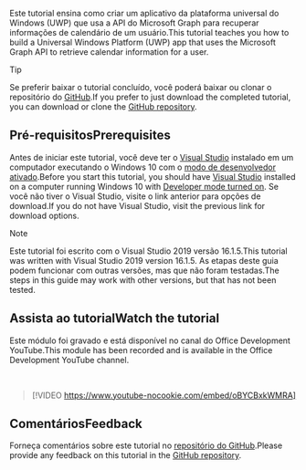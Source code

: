 <!-- markdownlint-disable MD002 MD041 -->

<span data-ttu-id="08943-101">Este tutorial ensina como criar um aplicativo da plataforma universal do Windows (UWP) que usa a API do Microsoft Graph para recuperar informações de calendário de um usuário.</span><span class="sxs-lookup"><span data-stu-id="08943-101">This tutorial teaches you how to build a Universal Windows Platform (UWP) app that uses the Microsoft Graph API to retrieve calendar information for a user.</span></span>

> [!TIP]
> <span data-ttu-id="08943-102">Se preferir baixar o tutorial concluído, você poderá baixar ou clonar o repositório do [GitHub](https://github.com/microsoftgraph/msgraph-training-uwp).</span><span class="sxs-lookup"><span data-stu-id="08943-102">If you prefer to just download the completed tutorial, you can download or clone the [GitHub repository](https://github.com/microsoftgraph/msgraph-training-uwp).</span></span>

## <a name="prerequisites"></a><span data-ttu-id="08943-103">Pré-requisitos</span><span class="sxs-lookup"><span data-stu-id="08943-103">Prerequisites</span></span>

<span data-ttu-id="08943-104">Antes de iniciar este tutorial, você deve ter o [Visual Studio](https://visualstudio.microsoft.com/vs/) instalado em um computador executando o Windows 10 com o [modo de desenvolvedor ativado](https://docs.microsoft.com/windows/uwp/get-started/enable-your-device-for-development).</span><span class="sxs-lookup"><span data-stu-id="08943-104">Before you start this tutorial, you should have [Visual Studio](https://visualstudio.microsoft.com/vs/) installed on a computer running Windows 10 with [Developer mode turned on](https://docs.microsoft.com/windows/uwp/get-started/enable-your-device-for-development).</span></span> <span data-ttu-id="08943-105">Se você não tiver o Visual Studio, visite o link anterior para opções de download.</span><span class="sxs-lookup"><span data-stu-id="08943-105">If you do not have Visual Studio, visit the previous link for download options.</span></span>

> [!NOTE]
> <span data-ttu-id="08943-106">Este tutorial foi escrito com o Visual Studio 2019 versão 16.1.5.</span><span class="sxs-lookup"><span data-stu-id="08943-106">This tutorial was written with Visual Studio 2019 version 16.1.5.</span></span> <span data-ttu-id="08943-107">As etapas deste guia podem funcionar com outras versões, mas que não foram testadas.</span><span class="sxs-lookup"><span data-stu-id="08943-107">The steps in this guide may work with other versions, but that has not been tested.</span></span>

## <a name="watch-the-tutorial"></a><span data-ttu-id="08943-108">Assista ao tutorial</span><span class="sxs-lookup"><span data-stu-id="08943-108">Watch the tutorial</span></span>

<span data-ttu-id="08943-109">Este módulo foi gravado e está disponível no canal do Office Development YouTube.</span><span class="sxs-lookup"><span data-stu-id="08943-109">This module has been recorded and is available in the Office Development YouTube channel.</span></span>

<!-- markdownlint-disable MD033 MD034 -->
<br/>

> [!VIDEO https://www.youtube-nocookie.com/embed/oBYCBxkWMRA]
<!-- markdownlint-enable MD033 MD034 -->

## <a name="feedback"></a><span data-ttu-id="08943-110">Comentários</span><span class="sxs-lookup"><span data-stu-id="08943-110">Feedback</span></span>

<span data-ttu-id="08943-111">Forneça comentários sobre este tutorial no [repositório do GitHub](https://github.com/microsoftgraph/msgraph-training-uwp).</span><span class="sxs-lookup"><span data-stu-id="08943-111">Please provide any feedback on this tutorial in the [GitHub repository](https://github.com/microsoftgraph/msgraph-training-uwp).</span></span>

